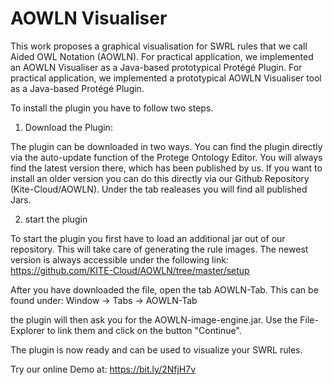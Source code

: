 # AOWLN Visualiser
This work proposes a graphical visualisation for SWRL rules that we call Aided OWL Notation (AOWLN).
For practical application, we implemented an AOWLN Visualiser as a Java-based prototypical Protégé Plugin.
For practical application, we implemented a prototypical AOWLN Visualiser tool as a Java-based Protégé Plugin.

To install the plugin you have to follow two steps. 
1. Download the Plugin:

The plugin can be downloaded in two ways. 
You can find the plugin directly via the auto-update function of the Protege Ontology Editor. You will always find the latest version there, which has been published by us. 
If you want to install an older version you can do this directly via our Github Repository (Kite-Cloud/AOWLN). Under the tab realeases you will find all published Jars.

2. start the plugin

To start the plugin you first have to load an additional jar out of our repository. This will take care of generating the rule images. 
The newest version is always accessible under the following link: 
https://github.com/KITE-Cloud/AOWLN/tree/master/setup

After you have downloaded the file, open the tab AOWLN-Tab. This can be found under:
Window -> Tabs -> AOWLN-Tab

the plugin will then ask you for the AOWLN-image-engine.jar. Use the File-Explorer to link them and click on the button "Continue". 

The plugin is now ready and can be used to visualize your SWRL rules. 


Try our online Demo at: https://bit.ly/2NfjH7v
